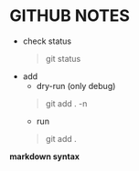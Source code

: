 # GITHUB NOTES

+ check status
    > git status
+ add
    + dry-run (only debug)
    > git add . -n
    + run
    > git add .

**markdown syntax**